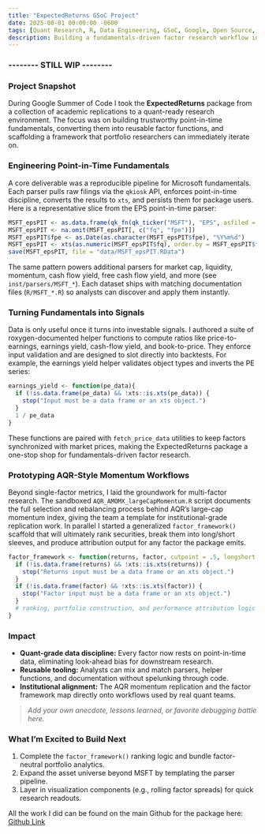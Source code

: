 ```yaml
---
title: "ExpectedReturns GSoC Project"
date: 2025-08-01 00:00:00 -0600
tags: [Quant Research, R, Data Engineering, GSoC, Google, Open Source, Finance]
description: Building a fundamentals-driven factor research workflow inside the ExpectedReturns R package. Open source through Google.
---
```

### -------- STILL WIP --------
### Project Snapshot
<!-- ![Placeholder: Factor stack hero image](assets/img/expectedreturns/factor-stack-hero.jpg) -->

During Google Summer of Code I took the **ExpectedReturns** package from a collection of academic replications to a quant-ready research environment. The focus was on building trustworthy point-in-time fundamentals, converting them into reusable factor functions, and scaffolding a framework that portfolio researchers can immediately iterate on.

### Engineering Point-in-Time Fundamentals
<!-- ![Placeholder: Data lineage diagram](assets/img/expectedreturns/data-lineage.png) -->

A core deliverable was a reproducible pipeline for Microsoft fundamentals. Each parser pulls raw filings via the `qkiosk` API, enforces point-in-time discipline, converts the results to `xts`, and persists them for package users. Here is a representative slice from the EPS point-in-time parser:

```r
MSFT_epsPIT <- as.data.frame(qk_fn(qk_ticker("MSFT"), "EPS", asfiled = TRUE)[])
MSFT_epsPIT <- na.omit(MSFT_epsPIT[, c("fq", "fpe")])
MSFT_epsPIT$fpe <- as.Date(as.character(MSFT_epsPIT$fpe), "%Y%m%d")
MSFT_epsPIT <- xts(as.numeric(MSFT_epsPIT$fq), order.by = MSFT_epsPIT$fpe)
save(MSFT_epsPIT, file = "data/MSFT_epsPIT.RData")
```

The same pattern powers additional parsers for market cap, liquidity, momentum, cash flow yield, free cash flow yield, and more (see `inst/parsers/MSFT_*`). Each dataset ships with matching documentation files (`R/MSFT_*.R`) so analysts can discover and apply them instantly.

### Turning Fundamentals into Signals
<!-- ![Placeholder: Factor comparison chart](assets/img/expectedreturns/factor-comparison.png) -->

Data is only useful once it turns into investable signals. I authored a suite of roxygen-documented helper functions to compute ratios like price-to-earnings, earnings yield, cash-flow yield, and book-to-price. They enforce input validation and are designed to slot directly into backtests. For example, the earnings yield helper validates object types and inverts the PE series:

```r
earnings_yield <- function(pe_data){
  if (!is.data.frame(pe_data) && !xts::is.xts(pe_data)) {
    stop("Input must be a data frame or an xts object.")
  }
  1 / pe_data
}
```

These functions are paired with `fetch_price_data` utilities to keep factors synchronized with market prices, making the ExpectedReturns package a one-stop shop for fundamentals-driven factor research.

### Prototyping AQR-Style Momentum Workflows
<!-- ![Placeholder: Momentum holdings table](assets/img/expectedreturns/momentum-holdings.png) -->

Beyond single-factor metrics, I laid the groundwork for multi-factor research. The sandboxed `AQR_AMOMX_largeCapMomentum.R` script documents the full selection and rebalancing process behind AQR’s large-cap momentum index, giving the team a template for institutional-grade replication work. In parallel I started a generalized `factor_framework()` scaffold that will ultimately rank securities, break them into long/short sleeves, and produce attribution output for any factor the package emits.

```r
factor_framework <- function(returns, factor, cutpoint = .5, longshort = TRUE) {
  if (!is.data.frame(returns) && !xts::is.xts(returns)) {
    stop("Returns input must be a data frame or an xts object.")
  }
  if (!is.data.frame(factor) && !xts::is.xts(factor)) {
    stop("Factor input must be a data frame or an xts object.")
  }
  # ranking, portfolio construction, and performance attribution logic lives here
}
```

### Impact
- **Quant-grade data discipline:** Every factor now rests on point-in-time data, eliminating look-ahead bias for downstream research.
- **Reusable tooling:** Analysts can mix and match parsers, helper functions, and documentation without spelunking through code.
- **Institutional alignment:** The AQR momentum replication and the factor framework map directly onto workflows used by real quant teams.

> _Add your own anecdote, lessons learned, or favorite debugging battle here._

### What I’m Excited to Build Next
1. Complete the `factor_framework()` ranking logic and bundle factor-neutral portfolio analytics.
2. Expand the asset universe beyond MSFT by templating the parser pipeline.
3. Layer in visualization components (e.g., rolling factor spreads) for quick research readouts.

<!-- Personal reflections, internship outcomes, or shout-outs can live here. -->

All the work I did can be found on the main Github for the package here:
[Github Link](https://github.com/JustinMShea/ExpectedReturns)
